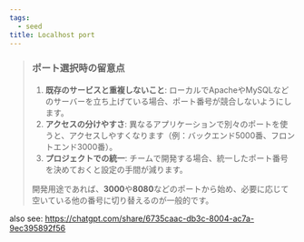 ```yaml
---
tags:
  - seed
title: Localhost port
---
```

> ### ポート選択時の留意点
> 
> 1. **既存のサービスと重複しないこと**: ローカルでApacheやMySQLなどのサーバーを立ち上げている場合、ポート番号が競合しないようにします。
> 2. **アクセスの分けやすさ**: 異なるアプリケーションで別々のポートを使うと、アクセスしやすくなります（例：バックエンド5000番、フロントエンド3000番）。
> 3. **プロジェクトでの統一**: チームで開発する場合、統一したポート番号を決めておくと設定の手間が減ります。
> 
> 開発用途であれば、**3000**や**8080**などのポートから始め、必要に応じて空いている他の番号に切り替えるのが一般的です。

also see: https://chatgpt.com/share/6735caac-db3c-8004-ac7a-9ec395892f56
